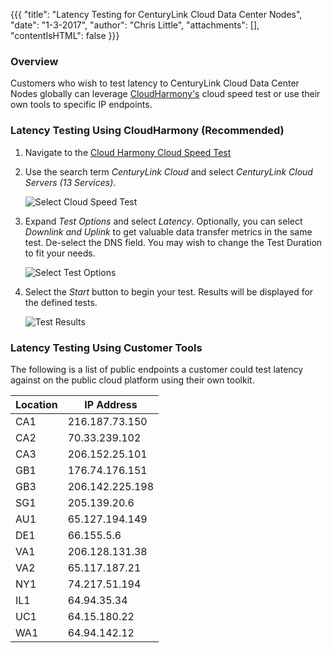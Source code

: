 {{{
  "title": "Latency Testing for CenturyLink Cloud Data Center Nodes",
  "date": "1-3-2017",
  "author": "Chris Little",
  "attachments": [],
  "contentIsHTML": false
}}}

### Overview
Customers who wish to test latency to CenturyLink Cloud Data Center Nodes globally can leverage [CloudHarmony's](//cloudharmony.com) cloud speed test or use their own tools to specific IP endpoints.

### Latency Testing Using CloudHarmony (Recommended)
1. Navigate to the [Cloud Harmony Cloud Speed Test](//cloudharmony.com/speedtest)

2. Use the search term *CenturyLink Cloud* and select *CenturyLink Cloud Servers (13 Services)*.  

    ![Select Cloud Speed Test](../images/latency-testing-for-CenturyLink-Cloud-data-center-nodes-01.png)

3. Expand *Test Options* and select *Latency*.  Optionally, you can select *Downlink and Uplink* to get valuable data transfer metrics in the same test.  De-select the DNS field.  You may wish to change the Test Duration to fit your needs.  

    ![Select Test Options](../images/latency-testing-for-CenturyLink-Cloud-data-center-nodes-02.png)

4. Select the *Start* button to begin your test.  Results will be displayed for the defined tests.

    ![Test Results](../images/latency-testing-for-CenturyLink-Cloud-data-center-nodes-03.png)

### Latency Testing Using Customer Tools
The following is a list of public endpoints a customer could test latency against on the public cloud platform using their own toolkit.

Location|IP Address
--------|----------
CA1|216.187.73.150
CA2|70.33.239.102
CA3|206.152.25.101
GB1|176.74.176.151
GB3|206.142.225.198
SG1|205.139.20.6
AU1|65.127.194.149
DE1|66.155.5.6
VA1|206.128.131.38
VA2|65.117.187.21
NY1|74.217.51.194
IL1|64.94.35.34
UC1|64.15.180.22
WA1|64.94.142.12
